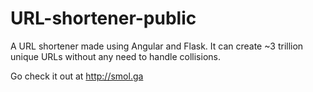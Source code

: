# URL-shortener-public
A URL shortener made using Angular and Flask. It can create ~3 trillion unique URLs without any need to handle collisions.

Go check it out at http://smol.ga
